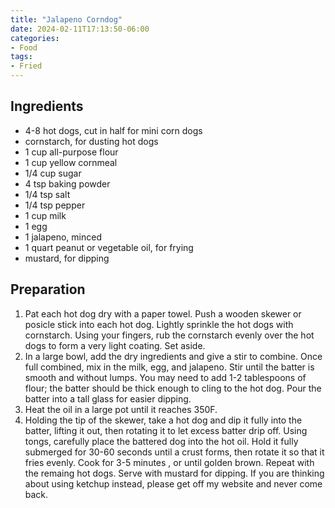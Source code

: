 ```yaml
---
title: "Jalapeno Corndog"
date: 2024-02-11T17:13:50-06:00
categories:
- Food
tags:
- Fried
---
```


## Ingredients
* 4-8 hot dogs, cut in half for mini corn dogs
* cornstarch, for dusting hot dogs
* 1 cup all-purpose flour
* 1 cup yellow cornmeal
* 1/4 cup sugar
* 4 tsp baking powder
* 1/4 tsp salt
* 1/4 tsp pepper
* 1 cup milk
* 1 egg
* 1 jalapeno, minced
* 1 quart peanut or vegetable oil, for frying
* mustard, for dipping

## Preparation
1. Pat each hot dog dry with a paper towel. Push a wooden skewer or posicle stick into each hot dog. Lightly sprinkle the hot dogs with cornstarch. Using your fingers, rub the cornstarch evenly over the hot dogs to form a very light coating. Set aside. 
2. In a large bowl, add the dry ingredients and give a stir to combine. Once full combined, mix in the milk, egg, and jalapeno. Stir until the batter is smooth and without lumps. You may need to add 1-2 tablespoons of flour; the batter should be thick enough to cling to the hot dog. Pour the batter into a tall glass for easier dipping. 
3. Heat the oil in a large pot until it reaches 350F. 
4. Holding the tip of the skewer, take a hot dog and dip it fully into the batter, lifting it out, then rotating it to let excess batter drip off. Using tongs, carefully place the battered dog into the hot oil. Hold it fully submerged for 30-60 seconds until a crust forms, then rotate it so that it fries evenly. Cook for 3-5 minutes , or until golden brown. Repeat with the remaing hot dogs. Serve with mustard for dipping. If you are thinking about using ketchup instead, please get off my website and never come back. 
